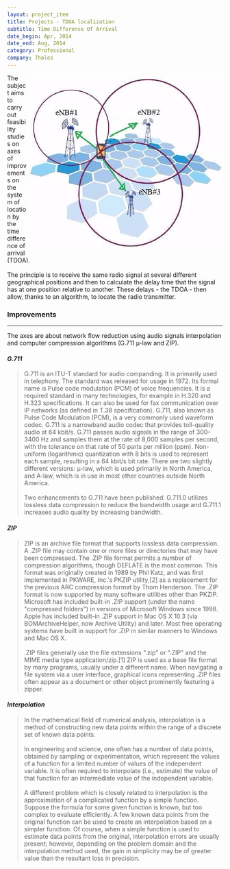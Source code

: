 ```yaml
---
layout: project_item
title: Projects - TDOA localization
subtitle: Time Difference Of Arrival
date_begin: Apr, 2014
date_end: Aug, 2014
category: Professional
company: Thales
---
```

<img class="img-project-item" src="/static/projects/TDOA/U-TDOA.jpg" alt="U-TDOA" align="right"/>
The subject aims to carry out feasibility studies on axes of improvements on the system of location by the time difference of arrival (TDOA).
<br/><br/>
The principle is to receive the same radio signal at several different geographical positions and then to calculate the delay time that the signal has at one position relative to another. These delays - the TDOA - then allow, thanks to an algorithm, to locate the radio transmitter.
<h3><b>Improvements</b></h3>
<hr>
The axes are about network flow reduction using audio signals interpolation and computer compression algorithms (G.711 µ-law and ZIP).
<h4><i>G.711</i></h4>
<blockquote cite="https://en.wikipedia.org/wiki/G.711">
G.711 is an ITU-T standard for audio companding. It is primarily used in telephony. The standard was released for usage in 1972. Its formal name is Pulse code modulation (PCM) of voice frequencies. It is a required standard in many technologies, for example in H.320 and H.323 specifications. It can also be used for fax communication over IP networks (as defined in T.38 specification). G.711, also known as Pulse Code Modulation (PCM), is a very commonly used waveform codec. G.711 is a narrowband audio codec that provides toll-quality audio at 64 kbit/s. G.711 passes audio signals in the range of 300–3400 Hz and samples them at the rate of 8,000 samples per second, with the tolerance on that rate of 50 parts per million (ppm). Non-uniform (logarithmic) quantization with 8 bits is used to represent each sample, resulting in a 64 kbit/s bit rate. There are two slightly different versions: μ-law, which is used primarily in North America, and A-law, which is in use in most other countries outside North America.
<br/><br/>
Two enhancements to G.711 have been published: G.711.0 utilizes lossless data compression to reduce the bandwidth usage and G.711.1 increases audio quality by increasing bandwidth.
</blockquote>
<h4><i>ZIP</i></h4>
<blockquote cite="https://en.wikipedia.org/wiki/Zip_(file_format)">
ZIP is an archive file format that supports lossless data compression. A .ZIP file may contain one or more files or directories that may have been compressed. The .ZIP file format permits a number of compression algorithms, though DEFLATE is the most common. This format was originally created in 1989 by Phil Katz, and was first implemented in PKWARE, Inc.'s PKZIP utility,[2] as a replacement for the previous ARC compression format by Thom Henderson. The .ZIP format is now supported by many software utilities other than PKZIP. Microsoft has included built-in .ZIP support (under the name "compressed folders") in versions of Microsoft Windows since 1998. Apple has included built-in .ZIP support in Mac OS X 10.3 (via BOMArchiveHelper, now Archive Utility) and later. Most free operating systems have built in support for .ZIP in similar manners to Windows and Mac OS X.
<br/><br/>
.ZIP files generally use the file extensions ".zip" or ".ZIP" and the MIME media type application/zip.[1] ZIP is used as a base file format by many programs, usually under a different name. When navigating a file system via a user interface, graphical icons representing .ZIP files often appear as a document or other object prominently featuring a zipper.
</blockquote>
<h4><i>Interpolation</i></h4>
<blockquote cite="https://en.wikipedia.org/wiki/Interpolation">
In the mathematical field of numerical analysis, interpolation is a method of constructing new data points within the range of a discrete set of known data points.
<br/><br/>
In engineering and science, one often has a number of data points, obtained by sampling or experimentation, which represent the values of a function for a limited number of values of the independent variable. It is often required to interpolate (i.e., estimate) the value of that function for an intermediate value of the independent variable.
<br/><br/>
A different problem which is closely related to interpolation is the approximation of a complicated function by a simple function. Suppose the formula for some given function is known, but too complex to evaluate efficiently. A few known data points from the original function can be used to create an interpolation based on a simpler function. Of course, when a simple function is used to estimate data points from the original, interpolation errors are usually present; however, depending on the problem domain and the interpolation method used, the gain in simplicity may be of greater value than the resultant loss in precision.
</blockquote>